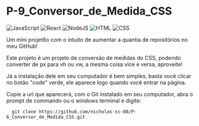 # P-9_Conversor_de_Medida_CSS

![JavaScript](https://img.shields.io/badge/JavaScript-F7DF1E?style=for-the-badge&logo=javascript&logoColor=black)
![React](https://img.shields.io/badge/React-20232A?style=for-the-badge&logo=react&logoColor=61DAFB)
![NodeJS](https://img.shields.io/badge/Node%20js-339933?style=for-the-badge&logo=nodedotjs&logoColor=white)
![HTML](https://img.shields.io/badge/HTML5-E34F26?style=for-the-badge&logo=html5&logoColor=white)
![CSS](https://img.shields.io/badge/CSS3-1572B6?style=for-the-badge&logo=css3&logoColor=white)

<p>Um mini projet6o com  o intuito de aumentar a quantia de repositórios no meu GitHub!</p>

<p>Este projeto é um projeto de conversão de medidas do CSS, podendo converter de px para vh ou vw, a mesma coisa vice e versa, aproveite!</p>

<p>Já a instalação dele em seu computador é bem simples, basta você clicar no botão "code" verde, ele aparece logo quando você entrar na página.</p>
<p>Copie a url que aparecerá, com o Git instalado em seu computador, abra o prompt de commando ou o windows terminal e digite:</p>

```git
  git clone https://github.com/nicholas-sc-08/P-6_Conversor_de_Medida_CSS.git
```
